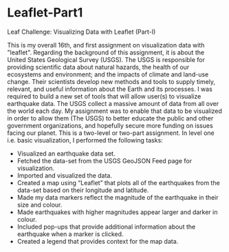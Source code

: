 # Leaflet-Part1
Leaf Challenge: Visualizing Data with Leaflet (Part-I)

This is my overall 16th, and first assignment on visualization data with "leaflet". Regarding the background of this assignment, it is about the United States Geological Survey (USGS). The USGS is responsible for providing scientific data about natural hazards, the health of our ecosystems and environment; and the impacts of climate and land-use change. Their scientists develop new methods and tools to supply timely, relevant, and useful information about the Earth and its processes.
I was required to build a new set of tools that will allow user(s) to visualize earthquake data. The USGS collect a massive amount of data from all over the world each day. My assignment was to enable that data to be visualized in order to allow them (The USGS) to better educate the public and other government organizations, and hopefully secure more funding on issues facing our planet.
This is a two-level or two-part assignment. In level one i.e. basic visualization, I performed the following tasks:
-	Visualized an earthquake data set.
-	Fetched the data-set from the USGS GeoJSON Feed page for visualization.
-	Imported and visualized the data.
-	Created a map using “Leaflet” that plots all of the earthquakes from the data-set based on their longitude and latitude.
-	Made my data markers reflect the magnitude of the earthquake in their size and colour.
-	Made earthquakes with higher magnitudes appear larger and darker in colour.
-	Included pop-ups that provide additional information about the earthquake when a marker is clicked.
-	Created a legend that provides context for the map data.